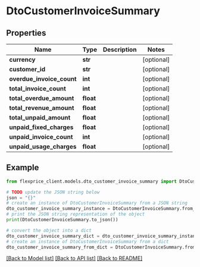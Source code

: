 # DtoCustomerInvoiceSummary


## Properties

Name | Type | Description | Notes
------------ | ------------- | ------------- | -------------
**currency** | **str** |  | [optional] 
**customer_id** | **str** |  | [optional] 
**overdue_invoice_count** | **int** |  | [optional] 
**total_invoice_count** | **int** |  | [optional] 
**total_overdue_amount** | **float** |  | [optional] 
**total_revenue_amount** | **float** |  | [optional] 
**total_unpaid_amount** | **float** |  | [optional] 
**unpaid_fixed_charges** | **float** |  | [optional] 
**unpaid_invoice_count** | **int** |  | [optional] 
**unpaid_usage_charges** | **float** |  | [optional] 

## Example

```python
from flexprice_client.models.dto_customer_invoice_summary import DtoCustomerInvoiceSummary

# TODO update the JSON string below
json = "{}"
# create an instance of DtoCustomerInvoiceSummary from a JSON string
dto_customer_invoice_summary_instance = DtoCustomerInvoiceSummary.from_json(json)
# print the JSON string representation of the object
print(DtoCustomerInvoiceSummary.to_json())

# convert the object into a dict
dto_customer_invoice_summary_dict = dto_customer_invoice_summary_instance.to_dict()
# create an instance of DtoCustomerInvoiceSummary from a dict
dto_customer_invoice_summary_from_dict = DtoCustomerInvoiceSummary.from_dict(dto_customer_invoice_summary_dict)
```
[[Back to Model list]](../README.md#documentation-for-models) [[Back to API list]](../README.md#documentation-for-api-endpoints) [[Back to README]](../README.md)


